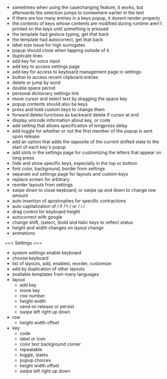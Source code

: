 + sometimes when using the casechanging feature, it works, but afterwards the selection jumps to somewhere earlier in the text
+ if there are too many entries in a keys popup, it doesnt render properly
+ the contents of keys whose contents are modified during runtime aren't printed on the keys until something is pressed
+ the template had gesture typing, get that back
+ the template had autocorrect, get that back
+ label size issue for high surrogates
+ popup should close when tapping outside of it
+ duplicate lines
+ add key for voice input
+ add key to access settings page
+ add key for access to keyboard management page in settings
+ button to access recent clipboard entries
+ delete or jump by word
+ double space period
+ personal dictionary settings link
+ move cursor and select text by dragging the space key
+ popup contents should also be keys
+ press and hold custom keys to change them
+ forward delete functions as backward delete if cursor at end
+ display unicode information about key, or code
+ add setting that allows specification of longpress delay
+ add toggle for whether or not the first member of the popup is sent upon release
+ add an option that adds the opposite of the current shifted state to the start of each key's popup
+ add slots in the settings page for customizing the letters that appear on long press
+ hide and show specific keys, especially in the top or bottom
+ font color, background, border from settings
+ separate out settings page for layouts and custom keys
+ replace screen for arbitrary
+ reorder layouts from settings
+ swipe down to close keyboard, or swipe up and down to change row amount 
+ auto insertion of apostrophes for specific contractions
+ auto capitalization of I if /^i / or / i /
+ drag control for keyboard height
+ autocorrect with google
+ change shift, (select, )bold and italic keys to reflect status  
+ height and width changes on layout change
+ animations

=== Settings ===
+ system settings enable keyboard
+ choose keyboard
+ list of layouts, add, enabled, reorder, customize
+ add by duplication of other layouts
+ available templates from many languages
+ layout
  + add key
  + move key
  + row number
  + height width
  + send on release or persist
  + swipe left right up down
+ row
  + height width offset
+ key
  + code
  + label or icon
  + color text background corner
  + repeatable
  + toggle, states
  + popup choices
  + height width offset
  + swipe left right up down